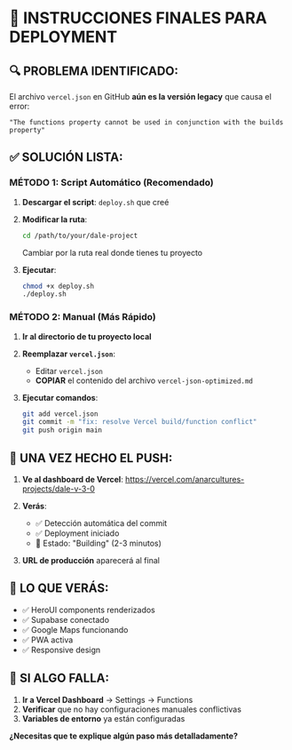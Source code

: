 # 🎯 INSTRUCCIONES FINALES PARA DEPLOYMENT

## 🔍 PROBLEMA IDENTIFICADO:
El archivo `vercel.json` en GitHub **aún es la versión legacy** que causa el error:
```
"The functions property cannot be used in conjunction with the builds property"
```

## ✅ SOLUCIÓN LISTA:

### **MÉTODO 1: Script Automático (Recomendado)**

1. **Descargar el script**: `deploy.sh` que creé
2. **Modificar la ruta**:
   ```bash
   cd /path/to/your/dale-project
   ```
   Cambiar por la ruta real donde tienes tu proyecto

3. **Ejecutar**:
   ```bash
   chmod +x deploy.sh
   ./deploy.sh
   ```

### **MÉTODO 2: Manual (Más Rápido)**

1. **Ir al directorio de tu proyecto local**

2. **Reemplazar `vercel.json`**:
   - Editar `vercel.json` 
   - **COPIAR** el contenido del archivo `vercel-json-optimized.md`

3. **Ejecutar comandos**:
   ```bash
   git add vercel.json
   git commit -m "fix: resolve Vercel build/function conflict"
   git push origin main
   ```

## 🚀 UNA VEZ HECHO EL PUSH:

1. **Ve al dashboard de Vercel**: https://vercel.com/anarcultures-projects/dale-v-3-0

2. **Verás**:
   - ✅ Detección automática del commit
   - ✅ Deployment iniciado
   - 🔄 Estado: "Building" (2-3 minutos)

3. **URL de producción** aparecerá al final

## 🎉 LO QUE VERÁS:

- ✅ HeroUI components renderizados
- ✅ Supabase conectado
- ✅ Google Maps funcionando
- ✅ PWA activa
- ✅ Responsive design

## 🔧 SI ALGO FALLA:

1. **Ir a Vercel Dashboard** → Settings → Functions
2. **Verificar** que no hay configuraciones manuales conflictivas
3. **Variables de entorno** ya están configuradas

**¿Necesitas que te explique algún paso más detalladamente?**